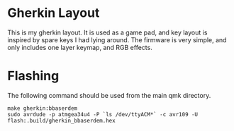 # Gherkin Layout
This is my gherkin layout.
It is used as a game pad, and key layout is inspired by spare keys I had lying around.
The firmware is very simple, and only includes one layer keymap, and RGB effects.

# Flashing
The following command should be used from the main qmk directory.
```
make gherkin:bbaserdem
sudo avrdude -p atmgea34u4 -P `ls /dev/ttyACM*` -c avr109 -U flash:.build/gherkin_bbaserdem.hex
```
